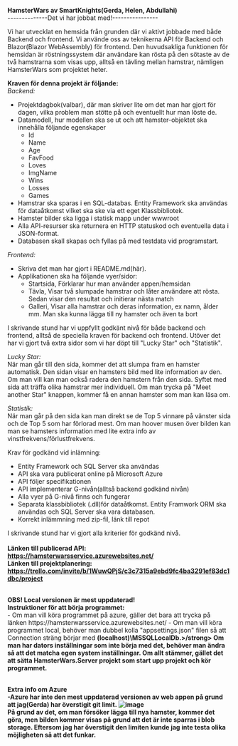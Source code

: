 <strong>HamsterWars av SmartKnights(Gerda, Helen, Abdullahi)</strong>
<br>
--------------Det vi har jobbat med!----------------

Vi har utvecklat en hemsida från grunden där vi aktivt jobbade med både Backend och frontend.
Vi använde oss av teknikerna API för Backend och Blazor(Blazor WebAssembly) för frontend.
Den huvudsakliga funktionen för hemsidan är röstningssystem där användare kan rösta på den sötaste av de
två hamstrarna som visas upp, alltså en tävling mellan hamstrar, nämligen HamsterWars som projektet heter.

<strong>Kraven för denna projekt är följande:</strong>
<br>
<em>Backend:</em>
- Projektdagbok(valbar), där man skriver lite om det man har gjort för dagen,
    vilka problem man stötte på och eventuellt hur man löste de.
- Datamodell, hur modellen ska se ut och att hamster-objektet ska innehålla följande egenskaper
    - Id
    - Name
    - Age
    - FavFood
    - Loves
    - ImgName
    - Wins
    - Losses
    - Games
- Hamstrar ska sparas i en SQL-databas. Entity Framework ska användas för dataåtkomst vilket ska ske via ett eget Klassbibliotek.
- Hamster bilder ska ligga i statisk mapp under wwwroot
- Alla API-resurser ska returnera en HTTP statuskod och eventuella data i JSON-format.
- Databasen skall skapas och fyllas på med testdata vid programstart.

<em>Frontend:</em>
- Skriva det man har gjort i README.md(här).
- Applikationen ska ha följande vyer/sidor:
    - Startsida, Förklarar hur man använder appen/hemsidan
    - Tävla, Visar två slumpade hamstrar och låter användare att rösta. Sedan visar den resultat och initierar nästa match
    - Galleri, Visar alla hamstrar och deras information, ex namn, ålder mm. Man ska kunna lägga till ny hamster och även ta bort

I skrivande stund har vi uppfyllt godkänt nivå för både backend och frontend, alltså de speciella kraven för backend och frontend.
Utöver det har vi gjort två extra sidor som vi har döpt till "Lucky Star" och "Statistik".

<em>Lucky Star:</em>
<br>
När man går till den sida, kommer det att slumpa fram en hamster automatisk. Den sidan visar en hamsters bild med lite information av den. Om man vill kan man också radera den hamstern från den sida. Syftet med sida att träffa olika hamstrar mer individuell. Om man trycka på "Meet another Star" knappen, kommer få en annan hamster som man kan läsa om. 

<em>Statistik:</em>
<br>
När man går på den sida kan man direkt se de Top 5 vinnare på vänster sida och de Top 5 som har förlorad mest. Om man hoover musen över bilden kan man se hamsters information med lite extra info av vinstfrekvens/förlustfrekvens. 

Krav för godkänd vid inlämning:
- Entity Framework och SQL Server ska användas
- API ska vara publicerat online på Microsoft Azure
- API följer specifikationen
- API implementerar G-nivån(alltså backend godkänd nivån)
- Alla vyer på G-nivå finns och fungerar
- Separata klassbibliotek (.dll)för dataåtkomst. Entity Framwork ORM ska användas och SQL Server ska vara databasen.
- Korrekt inlämmning med zip-fil, länk till repot

I skrivande stund har vi gjort alla kriterier för godkänd nivå.
<br>
<strong>
<br>Länken till publicerad API:  https://hamsterwarsservice.azurewebsites.net/
<br>Länken till projektplanering: https://trello.com/invite/b/1WuwQPjS/c3c7315a9ebd9fc4ba3291ef83dc1dbc/project
</strong>

<br>
<strong>OBS! Local versionen är mest uppdaterad!</strong>
<br>
<strong>Instruktioner för att börja programmet:</strong>
<br>
- Om man vill köra programmet på azure, gäller det bara att trycka på länken https://hamsterwarsservice.azurewebsites.net/
- Om man vill köra programmet local, behöver man dubbel kolla "appsettings.json" filen så att Connection sträng börjar med <strong>(localhost)\MSSQLLocalDb.>/strong> Om man har dators inställningar som inte börja med det, behöver man ändra så att det matcha egen system inställningar. Om allt stämmer, gället det att sätta HamsterWars.Server projekt som start upp projekt och kör programmet.
    
    
   <br> <strong>Extra info om Azure</strong>
    <br>
    -Azure har inte den mest uppdaterad versionen av web appen på grund att jag(Gerda) har överstigit git limit.
    ![image](https://user-images.githubusercontent.com/88060352/172673353-a57147dd-2221-426a-80a0-b312bfaab074.png)
    <br>
    På grund av det, om man försöker lägga till nya hamster, kommer det göra, men bilden kommer visas på grund att det är inte sparras i blob storage. Eftersom jag har överstigit den limiten kunde jag inte testa olika möjligheten så att det funkar. 

